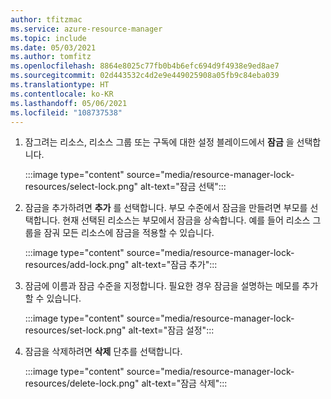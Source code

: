 ```yaml
---
author: tfitzmac
ms.service: azure-resource-manager
ms.topic: include
ms.date: 05/03/2021
ms.author: tomfitz
ms.openlocfilehash: 8864e8025c77fb0b4b6efc694d9f4938e9ed8ae7
ms.sourcegitcommit: 02d443532c4d2e9e449025908a05fb9c84eba039
ms.translationtype: HT
ms.contentlocale: ko-KR
ms.lasthandoff: 05/06/2021
ms.locfileid: "108737538"
---
```

1. 잠그려는 리소스, 리소스 그룹 또는 구독에 대한 설정 블레이드에서 **잠금** 을 선택합니다.

    :::image type="content" source="media/resource-manager-lock-resources/select-lock.png" alt-text="잠금 선택":::

1. 잠금을 추가하려면 **추가** 를 선택합니다. 부모 수준에서 잠금을 만들려면 부모를 선택합니다. 현재 선택된 리소스는 부모에서 잠금을 상속합니다. 예를 들어 리소스 그룹을 잠궈 모든 리소스에 잠금을 적용할 수 있습니다.

    :::image type="content" source="media/resource-manager-lock-resources/add-lock.png" alt-text="잠금 추가":::

1. 잠금에 이름과 잠금 수준을 지정합니다. 필요한 경우 잠금을 설명하는 메모를 추가할 수 있습니다.

    :::image type="content" source="media/resource-manager-lock-resources/set-lock.png" alt-text="잠금 설정":::

1. 잠금을 삭제하려면 **삭제** 단추를 선택합니다.

    :::image type="content" source="media/resource-manager-lock-resources/delete-lock.png" alt-text="잠금 삭제":::
